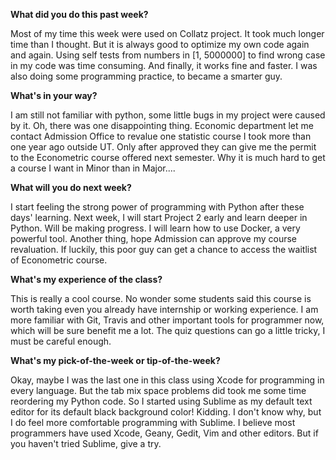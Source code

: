 **What did you do this past week?**

Most of my time this week were used on Collatz project. It took much longer time than I thought. But it is always good to optimize my own code again and again. Using self tests from numbers in [1, 5000000] to find wrong case in my code was time consuming. And finally, it works fine and faster. I was also doing some programming practice, to became a smarter guy. 

**What's in your way?**

I am still not familiar with python, some little bugs in my project were caused by it. Oh, there was one disappointing thing. Economic department let me contact Admission Office to revalue one statistic course I took more than one year ago outside UT. Only after approved they can give me the permit to the Econometric course offered next semester. Why it is much hard to get a course I want in Minor than in Major....

**What will you do next week?**

I start feeling the strong power of programming with Python after these days' learning. Next week, I will start Project 2 early and learn deeper in Python. Will be making progress. I will learn how to use Docker, a very powerful tool. Another thing, hope Admission can approve my course revaluation. If luckily, this poor guy can get a chance to access the waitlist of Econometric course.   

**What's my experience of the class?**

This is really a cool course. No wonder some students said this course is worth taking even you already have internship or working experience. I am more familiar with Git, Travis and other important tools for programmer now, which will be sure benefit me a lot. The quiz questions can go a little tricky, I must be careful enough. 


**What's my pick-of-the-week or tip-of-the-week?**

Okay, maybe I was the last one in this class using Xcode for programming in every language. But the tab mix space problems did took me some time reordering my Python code. So I started using Sublime as my default text editor for its default black background color! Kidding. I don't know why, but I do feel more comfortable programming with Sublime. I believe most programmers have used Xcode, Geany, Gedit, Vim and other editors. But if you haven't tried Sublime, give a try. 
